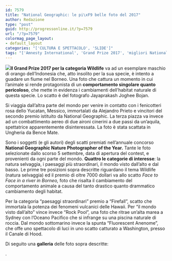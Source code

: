 ```yaml
---
id: 7579
title: "National Geographic: le pi\xF9 belle foto del 2017"
author: Redazione
type: "post"
guid: http://progressonline.it/?p=7579
url: "/?p=7579"
colormag_page_layout:
- default_layout
categories: "['CULTURA E SPETTACOLO', 'SLIDE']"
tags: "['Amnesty International', 'Grand Prize 2017', 'migliori National Geographic', 'National Geographic', 'National Geographic foto', 'National Geographic foto 2017', 'National Geographic migliori foto 2017']"
---
```


 **![](https://progressonline.it/wp-content/uploads/2017/12/National-Geographic-Logo-300x201.jpg)Il Grand Prize 2017 per la categoria Wildlife** va ad un esemplare maschio di orango dell’Indonesia che, atto insolito per la sua specie, è intento a guadare un fiume nel Borneo. Una foto che cattura un momento in cui l’animale si rende protagonista di un **comportamento singolare quanto pericoloso**, che mette in evidenza i cambiamenti dell’habitat naturale di questa specie. Lo scatto è del fotografo Jayaprakash Joghee Bojan.

Si viaggia dall’altra parte del mondo per venire in contatto con i fenicotteri rosa dello Yucatan, Messico, immortalati da Alejandro Prieto e vincitori del secondo premio istituito da National Geographic. La terza piazza va invece ad un combattimento aereo di due aironi cinerini a due passi da un’aquila, spettatrice apparentemente disinteressata. La foto è stata scattata in Ungheria da Bence Mate.

Sono i soggetti (e gli autori) degli scatti premiati nell’annuale concorso **National Geographic Nature Photographer of the Year.** Tante le foto selezionate dallo scorso 5 settembre, data di apertura del contest, e provenienti da ogni parte del mondo. **Quattro le categorie di interesse**: la natura selvaggia, i paesaggi più straordinari, il mondo visto dall’alto e dal basso. Le prime tre posizioni sopra descritte riguardano il tema Wildlife (natura selvaggia) ed il premio di oltre 7000 dollari va allo scatto *Face to Face in a river in Borneo,* foto che risalta il cambiamento del comportamento animale a causa del tanto drastico quanto drammatico cambiamento degli habitat.

Per la categoria “paesaggi straordinari” premio a “Firefall”, scatto che immortala la potenza dei fenomeni vulcanici delle Hawaii. Per “il mondo visto dall’alto” vince invece “Rock Pool”, una foto che ritrae un’alta marea a Sydney con l’Oceano Pacifico che si infrange su una piscina naturale di roccia. Dal mondo sottomarino invece la spunta “Fluorescent Anenome”, che offe uno spettacolo di luci in uno scatto catturato a Washington, presso il Canale di Hood.

Di seguito una **galleria** delle foto sopra descritte:

<div class="fb-quote fb_iframe_widget"></div><div class="fb-quote fb_iframe_widget"></div>.